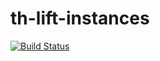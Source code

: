 th-lift-instances
====================

[![Build Status](https://secure.travis-ci.org/bennofs/th-lift-instances.png?branch=master)](http://travis-ci.org/bennofs/th-lift-instances)


